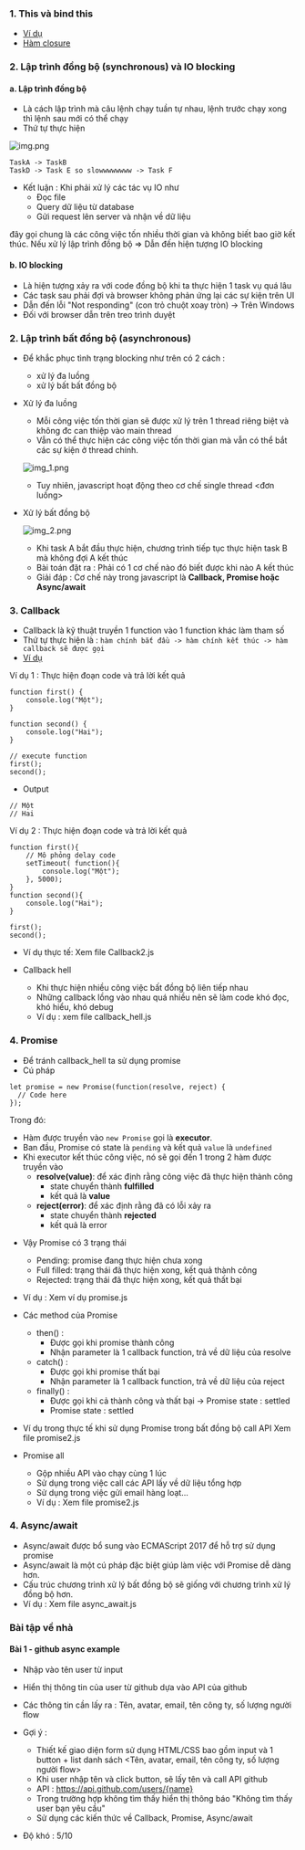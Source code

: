 ### 1. This và bind this

- [Ví dụ](https://freetuts.net/hieu-hon-ve-ham-bind-trong-javascript-785.html)
- [Hàm closure](https://freetuts.net/closure-trong-javascript-758.html)

### 2. Lập trình đồng bộ (synchronous) và IO blocking

#### a. Lập trình đồng bộ

- Là cách lập trình mà câu lệnh chạy tuần tự nhau, lệnh trước chạy xong thì lệnh sau mới có thể chạy
- Thứ tự thực hiện

![img.png](sync.png)

```angular2html
TaskA -> TaskB
TaskD -> Task E so slowwwwwwww -> Task F
```

- Kết luận : Khi phải xử lý các tác vụ IO như
    + Đọc file
    + Query dữ liệu từ database
    + Gửi request lên server và nhận về dữ liệu

đây gọi chung là các công việc tốn nhiều thời gian và không biết bao giờ kết thúc.
Nếu xử lý lập trình đồng bộ => Dẫn đến hiện tượng IO blocking

#### b. IO blocking

- Là hiện tượng xảy ra với code đồng bộ khi ta thực hiện 1 task vụ quá lâu
- Các task sau phải đợi và browser không phản ứng lại các sự kiện trên UI
- Dẫn đến lỗi "Not responding" (con trỏ chuột xoay tròn) -> Trên Windows
- Đối với browser dẫn trên treo trình duyệt

### 2. Lập trình bất đồng bộ (asynchronous)

- Để khắc phục tình trạng blocking như trên có 2 cách :
    + xử lý đa luồng <multiple thread>
    + xử lý bất bất đồng bộ  <synchronous>
- Xử lý đa luồng
    + Mỗi công việc tốn thời gian sẽ được xử lý trên 1 thread riêng biệt và không đc can thiệp vào main thread
    + Vẫn có thể thực hiện các công việc tốn thời gian mà vẫn có thể bắt các sự kiện ở thread chính.

  ![img_1.png](sync1.png)

    + Tuy nhiên, javascript hoạt động theo cơ chế single thread <đơn luồng>

- Xử lý bất đồng bộ

  ![img_2.png](sync2.png)
    + Khi task A bắt đầu thực hiện, chương trình tiếp tục thực hiện task B mà không đợi A kết thúc
    + Bài toán đặt ra : Phải có 1 cơ chế nào đó biết được khi nào A kết thúc
    + Giải đáp : Cơ chế này trong javascript là <b>Callback, Promise hoặc Async/await</b>

### 3. Callback

- Callback là kỹ thuật truyền 1 function vào 1 function khác làm tham số
- Thứ tự thực hiện là : `hàm chính bắt đầu -> hàm chính kết thúc -> hàm callback sẽ được gọi`
- [Ví dụ](https://www.w3schools.com/js/js_callback.asp)

Ví dụ 1 : Thực hiện đoạn code và trả lời kết quả
```angular2svg
function first() {
    console.log("Một");
}

function second() {
    console.log("Hai");
}

// execute function
first();
second();
```

- Output

```angular2svg
// Một
// Hai
```

Ví dụ 2 : Thực hiện đoạn code và trả lời kết quả

```angular2svg
function first(){
    // Mô phỏng delay code
    setTimeout( function(){
        console.log("Một");
    }, 5000);
}
function second(){
    console.log("Hai");
}

first();
second();
```

- Ví dụ thực tế: Xem file Callback2.js

- Callback hell
    + Khi thực hiện nhiều công việc bất đồng bộ liên tiếp nhau
    + Những callback lồng vào nhau quá nhiều nên sẽ làm code khó đọc, khó hiểu, khó debug
    + Ví dụ : xem file callback_hell.js

### 4. Promise

- Để tránh callback_hell ta sử dụng promise
- Cú pháp

```angular2svg
let promise = new Promise(function(resolve, reject) {
  // Code here
});
```

Trong đó:
+ Hàm được truyền vào `new Promise` gọi là <b>executor</b>.
+ Ban đầu, Promise có state là `pending` và kết quả `value` là `undefined`
+ Khi executor kết thúc công việc, nó sẽ gọi đến 1 trong 2 hàm được truyền vào
    + <b>resolve(value)</b>: để xác định rằng công việc đã thực hiện thành công
        + state chuyển thành <b>fulfilled</b>
        + kết quả là <b>value</b>
    + <b>reject(error)</b>: để xác định rằng đã có lỗi xảy ra
        + state chuyển thành <b>rejected</b>
        + kết quả là error

- Vậy Promise có 3 trạng thái
    + Pending: promise đang thực hiện chưa xong
    + Full filled: trạng thái đã thực hiện xong, kết quả thành công
    + Rejected: trạng thái đã thực hiện xong, kết quả thất bại

- Ví dụ : Xem ví dụ promise.js

- Các method của Promise
    + then() :
        + Được gọi khi promise thành công
        + Nhận parameter là 1 callback function, trả về dữ liệu của resolve
    + catch() :
        + Được gọi khi promise thất bại
        + Nhận parameter là 1 callback function, trả về dữ liệu của reject
    + finally() :
        + Được gọi khi cả thành công và thất bại -> Promise state : settled
        + Promise state : settled

- Ví dụ trong thực tế khi sử dụng Promise trong bất đồng bộ call API
  Xem file promise2.js

- Promise all
    + Gộp nhiều API vào chạy cùng 1 lúc
    + Sử dụng trong việc call các API lấy về dữ liệu tổng hợp
    + Sử dụng trong việc gửi email hàng loạt...
    + Ví dụ : Xem file promise2.js

### 4. Async/await

- Async/await được bổ sung vào ECMAScript 2017 để hỗ trợ sử dụng promise
- Async/await là một cú pháp đặc biệt giúp làm việc với Promise dễ dàng hơn.
- Cấu trúc chương trình xử lý bất đồng bộ sẽ giống với chương trình xử lý đồng bộ hơn.
- Ví dụ : Xem file async_await.js

### Bài tập về nhà

#### Bài 1 - github async example
- Nhập vào tên user từ input
- Hiển thị thông tin của user từ github dựa vào API của github
- Các thông tin cần lấy ra : Tên, avatar, email, tên công ty, số lượng người flow
- Gợi ý :
    + Thiết kế giao diện form sử dụng HTML/CSS bao gồm input và 1 button + list danh sách <Tên, avatar, email, tên công ty, số lượng người flow>
    + Khi user nhập tên và click button, sẽ lấy tên và call API github
    + API : https://api.github.com/users/{name}
    + Trong trường hợp không tìm thấy hiển thị thông báo "Không tìm thấy user bạn yêu cầu"
    + Sử dụng các kiến thức về Callback, Promise, Async/await
    
- Độ khó : 5/10